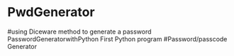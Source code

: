 # PwdGenerator
#using Diceware method to generate a password
PasswordGeneratorwithPython
First Python program #Password/passcode Generator
